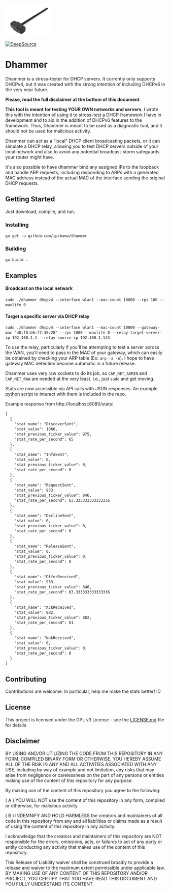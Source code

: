 ![alt text](sledge.jpg "Dhammer")

[![DeepSource](https://static.deepsource.io/deepsource-badge-light.svg)](https://deepsource.io/gh/ipchama/dhammer/?ref=repository-badge)

# Dhammer

Dhammer is a stress-tester for DHCP servers.  It currently only supports DHCPv4, but it was created with the strong intention of including DHCPv6 in the very near future.

**Please, read the full disclaimer at the bottom of this document**.

**This tool is meant for testing YOUR OWN networks and servers**.  I wrote this with the intention of using it to stress-test a DHCP framework I have in development and to aid in the addition of DHCPv6 features to the framework.  Thus, Dhammer is meant to be used as a diagnostic tool, and it should not be used for malicious activity.

Dhammer can act as a "local" DHCP client broadcasting packets, or it can simulate a DHCP relay, allowing you to test DHCP servers outside of your local network and also to avoid any potential broadcast-storm safeguards your router might have.

It's also possible to have dhammer bind any assigned IPs to the loopback and handle ARP requests, including responding to ARPs with a generated MAC address instead of the actual MAC of the interface sending the original DHCP requests.

## Getting Started

Just download, compile, and run.

### Installing

```
go get -u github.com/ipchama/dhammer
```
### Building
```
go build .
```
## Examples
#### Broadcast on the local network 
```
sudo ./dhammer dhcpv4 --interface wlan1 --mac-count 10000 --rps 100 --maxlife 0
```
#### Target a specific server via DHCP relay
```
sudo ./dhammer dhcpv4 --interface wlan1 --mac-count 10000 --gateway-mac "48:f8:b6:f7:30:28" --rps 1000 --maxlife 0 --relay-target-server-ip 192.168.1.1 --relay-source-ip 192.168.1.143
```
To use the relay, particularly if you'll be attempting to test a server across the WAN, you'll need to pass in the MAC of your gateway, which can easily be obtained by checking your ARP table (Ex: `arp -a -n`).  I hope to have gateway MAC detection become automatic in a future release.

Dhammer uses very raw sockets to do its job, so `CAP_NET_ADMIN` and `CAP_NET_RAW` are needed at the very least.  I.e., just `sudo` and get moving.

Stats are now accessible via API calls with JSON responses.  An example python script to interact with them is included in the repo.

Example response from http://localhost:8080/stats:
```
[
  {
    "stat_name": "DiscoverSent",
    "stat_value": 1066,
    "stat_previous_ticker_value": 975,
    "stat_rate_per_second": 65
  },
  {
    "stat_name": "InfoSent",
    "stat_value": 0,
    "stat_previous_ticker_value": 0,
    "stat_rate_per_second": 0
  },
  {
    "stat_name": "RequestSent",
    "stat_value": 933,
    "stat_previous_ticker_value": 846,
    "stat_rate_per_second": 63.333333333333336
  },
  {
    "stat_name": "DeclineSent",
    "stat_value": 0,
    "stat_previous_ticker_value": 0,
    "stat_rate_per_second": 0
  },
  {
    "stat_name": "ReleaseSent",
    "stat_value": 0,
    "stat_previous_ticker_value": 0,
    "stat_rate_per_second": 0
  },
  {
    "stat_name": "OfferReceived",
    "stat_value": 933,
    "stat_previous_ticker_value": 846,
    "stat_rate_per_second": 63.333333333333336
  },
  {
    "stat_name": "AckReceived",
    "stat_value": 882,
    "stat_previous_ticker_value": 802,
    "stat_rate_per_second": 61
  },
  {
    "stat_name": "NakReceived",
    "stat_value": 0,
    "stat_previous_ticker_value": 0,
    "stat_rate_per_second": 0
  }
]
```
## Contributing

Contributions are welcome.  In particular, help me make the stats better! :D

## License

This project is licensed under the GPL v3 License - see the [LICENSE.md](LICENSE.md) file for details

## Disclaimer

BY USING AND/OR UTILIZING THE CODE FROM THIS REPOSITORY IN ANY FORM, COMPILED BINARY FORM OR OTHERWISE, YOU HEREBY ASSUME ALL OF THE RISK IN ANY AND ALL ACTIVITIES ASSOCIATED WITH ANY USE, including by way of example and not limitation, any risks that may arise from negligence or carelessness on the part of any persons or entities making use of the content of this repository for any purpose. 

By making use of the content of this repository you agree to the following:

( A ) YOU WILL NOT use the content of this repository in any form, compiled or otherwise, for malicious activity.

( B ) INDEMNIFY AND HOLD HARMLESS the creators and maintainers of all code in this repository from any and all liabilities or claims made as a result of using the content of this repository in any activity. 

I acknowledge that the creators and maintainers of this repository are NOT responsible for the errors, omissions, acts, or failures to act of any party or entity conducting any activity that makes use of the content of this repository. 

This Release of Liability waiver shall be construed broadly to provide a release and waiver to the maximum extent permissible under applicable law. 
BY MAKING USE OF ANY CONTENT OF THIS REPOSITORY AND/OR PROJECT, YOU CERTIFY THAT YOU HAVE READ THIS DOCUMENT AND YOU FULLY UNDERSTAND ITS CONTENT.


